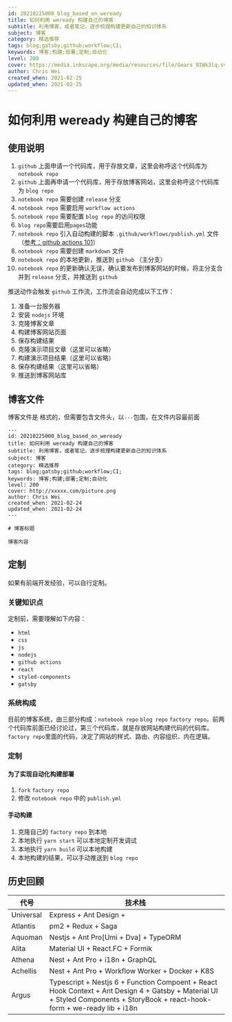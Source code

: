 ```yaml
---
id: 20210225000_blog_based_on_weready
title: 如何利用 weready 构建自己的博客
subtitle: 利用博客，或者笔记，逐步梳理构建更新自己的知识体系
subject: 博客
category: 精选推荐
tags: blog;gatsby;github;workflow;CI;
keywords: 博客;构建;部署;定制;自动化
level: 200
cover: https://media.inkscape.org/media/resources/file/Gears_8IWk3lq.svg
author: Chris Wei
created_when: 2021-02-25
updated_when: 2021-02-25
---
```


# 如何利用 weready 构建自己的博客

## 使用说明

1. `github` 上面申请一个代码库，用于存放文章，这里会称呼这个代码库为 `notebook repo`
1. `github` 上面再申请一个代码库，用于存放博客网站，这里会称呼这个代码库为 `blog repo`
1. `notebook repo` 需要创建 `release` 分支
1. `notebook repo` 需要启用 `workflow actions`
1. `notebook repo` 需要配置 `blog repo` 的访问权限
1. `blog repo`需要启用`pages`功能
1. `notebook repo` 引入自动构建的脚本 `.github/workflows/publish.yml` 文件（[参考：github actions 101](/blog/20210203101_github_actions)）
1. `notebook repo` 需要创建 `markdown` 文件
1. `notebook repo` 的本地更新，推送到 `github` （主分支）
1. `notebook repo` 的更新确认无误，确认要发布到博客网站的时候，将主分支合并到 `release` 分支，并推送到 `github`

推送动作会触发 `github` 工作流，工作流会自动完成以下工作：

1. 准备一台服务器
1. 安装 `nodejs` 环境
1. 克隆博客文章
1. 构建博客网站页面
1. 保存构建结果
1. 克隆演示项目文章（这里可以省略）
1. 构建演示项目结果（这里可以省略）
1. 保存构建结果（这里可以省略）
1. 推送到博客网站库

## 博客文件

博客文件是 格式的，但需要包含文件头，以`---`包围，在文件内容最前面

```
---
id: 20210225000_blog_based_on_weready
title: 如何利用 weready 构建自己的博客
subtitle: 利用博客，或者笔记，逐步梳理构建更新自己的知识体系
subject: 博客
category: 精选推荐
tags: blog;gatsby;github;workflow;CI;
keywords: 博客;构建;部署;定制;自动化
level: 200
cover: http://xxxxx.com/picture.png
author: Chris Wei
created_when: 2021-02-24
updated_when: 2021-02-24
---

# 博客标题

博客内容
```

## 定制

如果有前端开发经验，可以自行定制。

### 关键知识点

定制前，需要理解如下内容：

- `html`
- `css`
- `js`
- `nodejs`
- `github actions`
- `react`
- `styled-components`
- `gatsby`

### 系统构成

目前的博客系统，由三部分构成：`notebook repo` `blog repo` `factory repo`。前两个代码库前面已经讨论过，第三个代码库，就是存放网站构建代码的代码库。`factory repo`里面的代码，决定了网站的样式、路由、内容组织、内在逻辑。

### 定制

#### 为了实现自动化构建部署

1. `fork` `factory repo`
1. 修改 `notebook repo` 中的 `publish.yml`

#### 手动构建

1. 克隆自己的 `factory repo` 到本地
1. 本地执行 `yarn start` 可以本地定制开发调试
1. 本地执行 `yarn build` 可以本地构建
1. 本地构建的结果，可以手动推送到 `blog repo`

## 历史回顾

|代号|技术栈|
|---|---|
|Universal|Express + Ant Design + |
|Atlantis|pm2 + Redux + Saga|
|Aquoman|Nestjs + Ant Pro[Umi + Dva] + TypeORM|
|Alita|Material UI + React.FC + Formik|
|Athena|Nest + Ant Pro + i18n + GraphQL|
|Achellis|Nest + Ant Pro + Workflow Worker + Docker + K8S|
|Argus|Typescript + Nestjs 6 + Function Compoent + React Hook Context + Ant Design 4 + Gatsby + Material UI + Styled Components + StoryBook + react-hook-form + we-ready lib + i18n|
